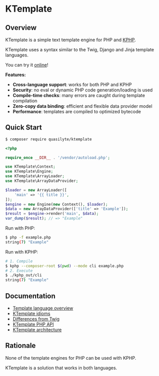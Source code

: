 # KTemplate

## Overview

KTemplate is a simple text template engine for PHP and [KPHP](https://github.com/VKCOM/kphp).

KTemplate uses a syntax similar to the Twig, Django and Jinja template languages.

You can try it [online](https://quasilyte.tech/ktemplate/)!

**Features:**

* **Cross-language support**: works for both PHP and KPHP
* **Security**: no eval or dynamic PHP code generation/loading is used
* **Compile-time checks**: many errors are caught during template compilation
* **Zero-copy data binding**: efficient and flexible data provider model
* **Performance**: templates are compiled to optimized bytecode

## Quick Start

```bash
$ composer require quasilyte/ktemplate
```

```php
<?php

require_once __DIR__ . '/vendor/autoload.php';

use KTemplate\Context;
use KTemplate\Engine;
use KTemplate\ArrayLoader;
use KTemplate\ArrayDataProvider;

$loader = new ArrayLoader([
    'main' => '{{ title }}',
]);
$engine = new Engine(new Context(), $loader);
$data = new ArrayDataProvider(['title' => 'Example']);
$result = $engine->render('main', $data);
var_dump($result); // => "Example"
```

Run with PHP:

```bash
$ php -f example.php
string(7) "Example"
```

Run with KPHP:

```bash
# 1. Compile
$ kphp --composer-root $(pwd) --mode cli example.php
# 2. Execute
$ ./kphp_out/cli
string(7) "Example"
```

## Documentation

* [Template language overview](_docs/template_language.md)
* [KTemplate idioms](_docs/ktemplate_idioms.md)
* [Differences from Twig](_docs/differences_from_twig.md)
* [KTemplate PHP API](_docs/ktemplate_php_api.md)
* [KTemplate architecture](_docs/ktemplate_architecture.md)

## Rationale

None of the template engines for PHP can be used with KPHP.

KTemplate is a solution that works in both languages.
